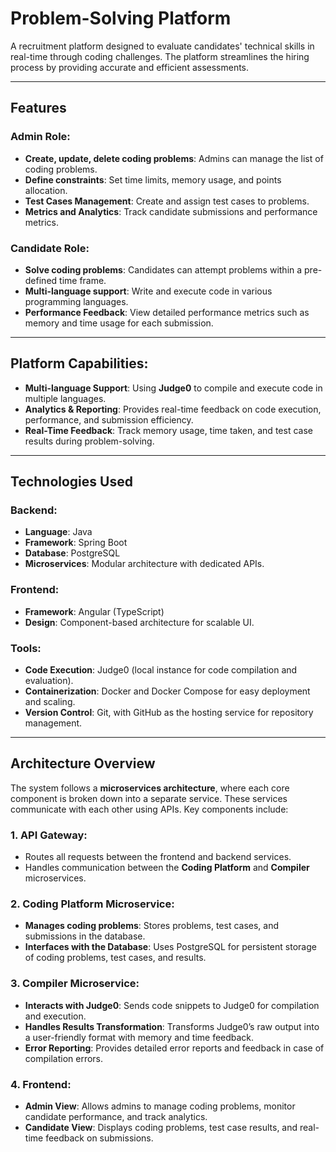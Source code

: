 # Problem-Solving Platform

A recruitment platform designed to evaluate candidates' technical skills in real-time through coding challenges. The platform streamlines the hiring process by providing accurate and efficient assessments.

---

## Features

### Admin Role:
- **Create, update, delete coding problems**: Admins can manage the list of coding problems.
- **Define constraints**: Set time limits, memory usage, and points allocation.
- **Test Cases Management**: Create and assign test cases to problems.
- **Metrics and Analytics**: Track candidate submissions and performance metrics.

### Candidate Role:
- **Solve coding problems**: Candidates can attempt problems within a pre-defined time frame.
- **Multi-language support**: Write and execute code in various programming languages.
- **Performance Feedback**: View detailed performance metrics such as memory and time usage for each submission.

---

## Platform Capabilities:
- **Multi-language Support**: Using **Judge0** to compile and execute code in multiple languages.
- **Analytics & Reporting**: Provides real-time feedback on code execution, performance, and submission efficiency.
- **Real-Time Feedback**: Track memory usage, time taken, and test case results during problem-solving.

---

## Technologies Used

### Backend:
- **Language**: Java
- **Framework**: Spring Boot
- **Database**: PostgreSQL
- **Microservices**: Modular architecture with dedicated APIs.

### Frontend:
- **Framework**: Angular (TypeScript)
- **Design**: Component-based architecture for scalable UI.

### Tools:
- **Code Execution**: Judge0 (local instance for code compilation and evaluation).
- **Containerization**: Docker and Docker Compose for easy deployment and scaling.
- **Version Control**: Git, with GitHub as the hosting service for repository management.

---

## Architecture Overview

The system follows a **microservices architecture**, where each core component is broken down into a separate service. These services communicate with each other using APIs. Key components include:

### 1. API Gateway:
- Routes all requests between the frontend and backend services.
- Handles communication between the **Coding Platform** and **Compiler** microservices.

### 2. Coding Platform Microservice:
- **Manages coding problems**: Stores problems, test cases, and submissions in the database.
- **Interfaces with the Database**: Uses PostgreSQL for persistent storage of coding problems, test cases, and results.

### 3. Compiler Microservice:
- **Interacts with Judge0**: Sends code snippets to Judge0 for compilation and execution.
- **Handles Results Transformation**: Transforms Judge0’s raw output into a user-friendly format with memory and time feedback.
- **Error Reporting**: Provides detailed error reports and feedback in case of compilation errors.

### 4. Frontend:
- **Admin View**: Allows admins to manage coding problems, monitor candidate performance, and track analytics.
- **Candidate View**: Displays coding problems, test case results, and real-time feedback on submissions.

